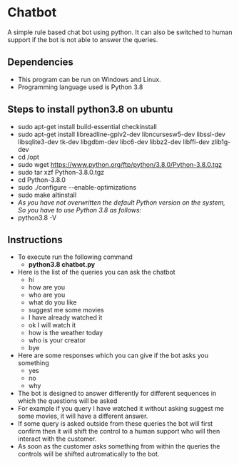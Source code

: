 # Chatbot
A simple rule based chat bot using python. It can also be switched to human support if the bot is not able to answer the queries.
## Dependencies
  - This program can be run on Windows and Linux.
  - Programming language used is Python 3.8
## Steps to install python3.8 on ubuntu
  - sudo apt-get install build-essential checkinstall
  - sudo apt-get install libreadline-gplv2-dev libncursesw5-dev libssl-dev \
    libsqlite3-dev tk-dev libgdbm-dev libc6-dev libbz2-dev libffi-dev zlib1g-dev
  - cd /opt
  - sudo wget https://www.python.org/ftp/python/3.8.0/Python-3.8.0.tgz
  - sudo tar xzf Python-3.8.0.tgz
  - cd Python-3.8.0
  - sudo ./configure --enable-optimizations
  - sudo make altinstall
  - _As you have not overwritten the default Python version on the system, So you have to use Python 3.8 as follows:_
  - python3.8 -V
## Instructions
  - To execute run the following command 
    - **python3.8 chatbot.py**
  - Here is the list of the queries you can ask the chatbot
    - hi
    - how are you
    - who are you
    - what do you like
    - suggest me some movies
    - I have already watched it
    - ok I will watch it
    - how is the weather today
    - who is your creator
    - bye
   - Here are some responses which you can give if the bot asks you something
      - yes
      - no
      - why
   - The bot is designed to answer differently for different sequences in which the questions will be asked
   - For example if you query I have watched it without asking suggest me some movies, it will have a different answer.
   - If some query is asked outside from these queries the bot will first confirm then it will shift the control to a human support who        will then interact with the customer.
   - As soon as the customer asks something from within the queries the controls will be shifted autromatically to the bot.

